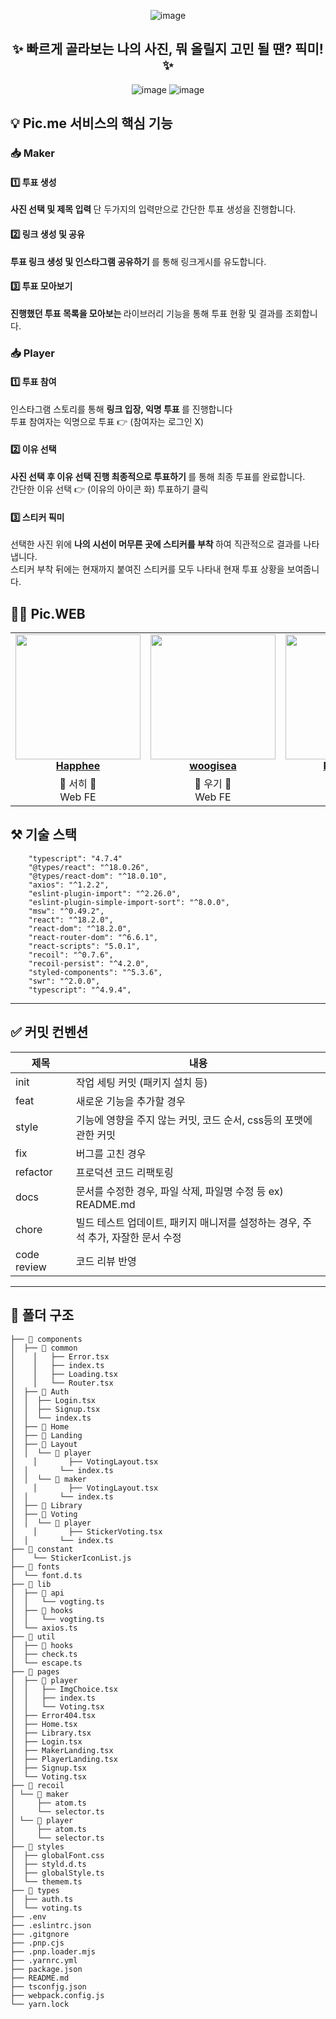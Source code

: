 
<div align="center">

   
![image](https://user-images.githubusercontent.com/79238676/210397614-f9d7549a-0a81-4da4-b432-308581c1b65c.png)
  
<h2> ✨ 빠르게 골라보는 나의 사진, 뭐 올릴지 고민 될 땐? 픽미! ✨ </h2>

  ![image](https://user-images.githubusercontent.com/79238676/210467092-feb8707f-9b6f-4e67-92f7-1ba491b05096.png)
![image](https://user-images.githubusercontent.com/79238676/210467191-27e0e42c-e993-4dc6-be45-3b3f2a16af2b.png)

</div>

<h2> 💡 Pic.me 서비스의 핵심 기능 </h2>


<h3> 📥 Maker </h3>
<h4> 1️⃣ 투표 생성</h4>

<div ><strong> 사진 선택 및 제목 입력 </strong> 단 두가지의 입력만으로 간단한 투표 생성을 진행합니다.  <br/>

<h4> 2️⃣ 링크 생성 및 공유</h4>

<div ><strong> 투표 링크 생성 및 인스타그램 공유하기 </strong> 를 통해 링크게시를 유도합니다.  <br/>

<h4> 3️⃣ 투표 모아보기 </h4>

<div ><strong> 진행했던 투표 목록을 모아보는 </strong> 라이브러리 기능을 통해 투표 현황 및 결과를 조회합니다. <br/>


  
<h3> 📥 Player </h3>
<h4> 1️⃣ 투표 참여</h4>

  <div > 인스타그램 스토리를 통해 <strong> 링크 입장, 익명 투표 </strong> 를 진행합니다</div>
  <div> 투표 참여자는 익명으로 투표 👉 (참여자는 로그인 X)</div>
  
<h4> 2️⃣ 이유 선택</h4>

<div ><strong> 사진 선택 후 이유 선택 진행 최종적으로 투표하기 </strong> 를 통해 최종 투표를 완료합니다. <br/>
  <div> 간단한 이유 선택 👉 (이유의 아이콘 화) 투표하기 클릭 </div>
<h4> 3️⃣ 스티커 픽미  </h4>

<div >선택한 사진 위에  <strong> 나의 시선이 머무른 곳에 스티커를 부착 </strong> 하여 직관적으로 결과를 나타냅니다. <br/>
  <div> 스티커 부착 뒤에는 현재까지 붙여진 스티커를 모두 나타내 현재 투표 상황을 보여줍니다. </div>
  
## 👩‍💻 Pic.WEB   

<table align="center">
    <tr align="center">
        <td style="min-width: 150px;">
            <a href="https://github.com/Happhee">
              <img src="https://user-images.githubusercontent.com/79238676/178311426-77d9dadf-e52d-4ca8-b9ec-9368faef7685.png" width="200">
              <br />
              <b>Happhee</b>
            </a>
        </td>
        <td style="min-width: 150px;" background-color="white">
            <a href="https://github.com/woogisea">
              <img src="https://avatars.githubusercontent.com/u/69576360?v=4" width="200">
              <br />
              <b>woogisea</b>
            </a> 
        </td>
        <td style="min-width: 150px;">
            <a href="https://github.com/Brokyeom">
              <img src="https://user-images.githubusercontent.com/79238676/178312183-d3fde33c-aedd-4a53-b478-4465893c348c.JPG" width="200" >
              <br />
              <b>Brokyeom</b>
            </a>
        </td>
        <td style="min-width: 150px;" background-color="white">
            <a href="https://github.com/pinktopaz">
              <img src="https://user-images.githubusercontent.com/79238676/210469039-e7e8ca9c-6a6d-496d-aa6b-4f8ee8b71d70.png" width="200" >
              <br />
              <b>pinktopaz</b>
            </a> 
        </td>
        <td style="min-width: 150px;" background-color="white">
            <a href="https://github.com/iamphj3">
              <img src="https://user-images.githubusercontent.com/79238676/210469064-a12a2069-9bd2-47f9-913f-f1e49a614076.png" width="200">
              <br />
              <b>iamphj3</b>
            </a> 
        </td>
    </tr>
    <tr align="center">
        <td>
            💛 서히 💛 <br/>
            Web FE
      </td>
        <td>
            💚 우기 💚 <br />
            Web FE
        </td>
        <td>
            🤍 시루 🤍<br />
            Web FE
        </td>
        <td>
            💖 떵경 💖<br />
            Web FE
        </td>
        <td>
            💙 현디 💙 <br />
            Web FE
        </td>
    </tr>
</table>

## ⚒️ 기술 스택 
```
    "typescript": "4.7.4"
    "@types/react": "^18.0.26",
    "@types/react-dom": "^18.0.10",
    "axios": "^1.2.2",
    "eslint-plugin-import": "^2.26.0",
    "eslint-plugin-simple-import-sort": "^8.0.0",
    "msw": "^0.49.2",
    "react": "^18.2.0",
    "react-dom": "^18.2.0",
    "react-router-dom": "^6.6.1",
    "react-scripts": "5.0.1",
    "recoil": "^0.7.6",
    "recoil-persist": "^4.2.0",
    "styled-components": "^5.3.6",
    "swr": "^2.0.0",
    "typescript": "^4.9.4",
```
---

## ✅ 커밋 컨벤션

| 제목     | 내용                                   |
| -------- | -------------------------------------- |
| init     | 작업 세팅 커밋 (패키지 설치 등)        |
| feat     | 새로운 기능을 추가할 경우       |
| style   | 기능에 영향을 주지 않는 커밋, 코드 순서, css등의 포맷에 관한 커밋                         |
| fix      | 버그를 고친 경우                       |
| refactor |프로덕션 코드 리팩토링        |
| docs      | 문서를 수정한 경우, 파일 삭제, 파일명 수정 등 ex) README.md|
| chore | 빌드 테스트 업데이트, 패키지 매니저를 설정하는 경우, 주석 추가, 자잘한 문서 수정 |
| code review | 코드 리뷰 반영 |

----
## 📁 폴더 구조
```
├── 📁 components 
│  ├── 📁 common
│	 │   ├── Error.tsx
│	 │   ├── index.ts
│	 │   ├── Loading.tsx
│	 │   └── Router.tsx
│  ├── 📁 Auth
│  │  ├── Login.tsx
│  │  ├── Signup.tsx
│  │  └── index.ts
│  ├── 📁 Home
│  ├── 📁 Landing
│  ├── 📁 Layout 
│  │  └── 📁 player 
│	 │       ├── VotingLayout.tsx
│  │       └── index.ts
│  │  └── 📁 maker 
│	 │       ├── VotingLayout.tsx
│  │       └── index.ts
│  ├── 📁 Library 
│  ├── 📁 Voting 
│  │  └── 📁 player 
│	 │       ├── StickerVoting.tsx
│  │       └── index.ts
├── 📁 constant 
│    └── StickerIconList.js
├── 📁 fonts
│  └── font.d.ts 
├── 📁 lib
│  ├── 📁 api
│  │   └── vogting.ts
│  ├── 📁 hooks
│  │   └── vogting.ts
│  └── axios.ts
├── 📁 util 
│  ├── 📁 hooks 
│  ├── check.ts 
│  └── escape.ts
├── 📁 pages
│  ├── 📁 player
│  │   ├── ImgChoice.tsx
│  │   ├── index.ts
│  │   └── Voting.tsx 
│  ├── Error404.tsx
│  ├── Home.tsx
│  ├── Library.tsx
│  ├── Login.tsx
│  ├── MakerLanding.tsx
│  ├── PlayerLanding.tsx
│  ├── Signup.tsx
│  └── Voting.tsx
├── 📁 recoil
│ └── 📁 maker
│     ├── atom.ts
│     └── selector.ts
│ └── 📁 player
│     ├── atom.ts
│     └── selector.ts
├── 📁 styles
│  ├── globalFont.css
│  ├── styld.d.ts
│  ├── globalStyle.ts
│  └── themem.ts
├── 📁 types 
│  ├── auth.ts 
│  └── voting.ts
├── .env
├── .eslintrc.json
├── .gitgnore
├── .pnp.cjs
├── .pnp.loader.mjs
├── .yarnrc.yml 
├── package.json
├── README.md
├── tsconfjg.json 
├── webpack.config.js 
└── yarn.lock

